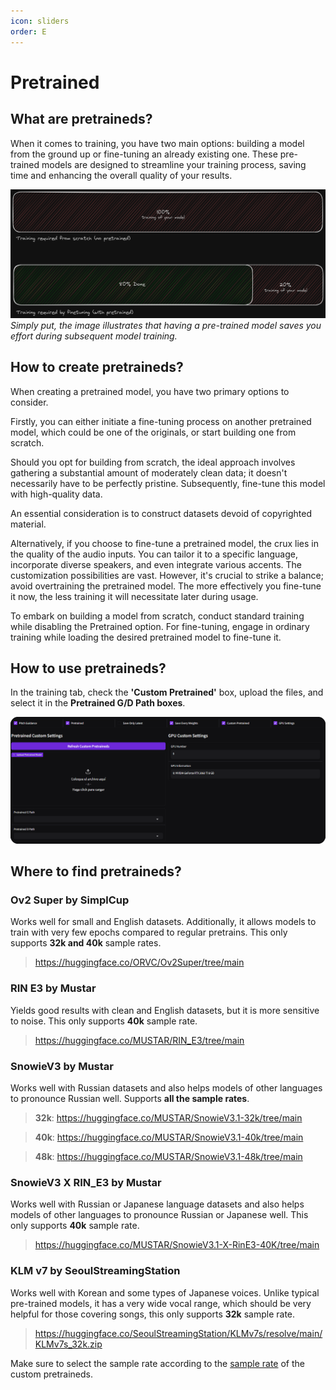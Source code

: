 ```yaml
---
icon: sliders
order: E
---
```


# Pretrained

## What are pretraineds?

When it comes to training, you have two main options: building a model from the ground up or fine-tuning an already existing one. These pre-trained models are designed to streamline your training process, saving time and enhancing the overall quality of your results.

![](../assets/Pretrained.png)
_Simply put, the image illustrates that having a pre-trained model saves you effort during subsequent model training._

## How to create pretraineds?

When creating a pretrained model, you have two primary options to consider.

Firstly, you can either initiate a fine-tuning process on another pretrained model, which could be one of the originals, or start building one from scratch.

Should you opt for building from scratch, the ideal approach involves gathering a substantial amount of moderately clean data; it doesn't necessarily have to be perfectly pristine. Subsequently, fine-tune this model with high-quality data.

An essential consideration is to construct datasets devoid of copyrighted material.

Alternatively, if you choose to fine-tune a pretrained model, the crux lies in the quality of the audio inputs. You can tailor it to a specific language, incorporate diverse speakers, and even integrate various accents. The customization possibilities are vast. However, it's crucial to strike a balance; avoid overtraining the pretrained model. The more effectively you fine-tune it now, the less training it will necessitate later during usage.

To embark on building a model from scratch, conduct standard training while disabling the Pretrained option. For fine-tuning, engage in ordinary training while loading the desired pretrained model to fine-tune it.

## How to use pretraineds?

In the training tab, check the **'Custom Pretrained'** box, upload the files, and select it in the **Pretrained G/D Path boxes**.

![](../assets/load_pretrained.png)

## Where to find pretraineds?

### Ov2 Super by SimplCup

Works well for small and English datasets. Additionally, it allows models to train with very few epochs compared to regular pretrains. This only supports **32k and 40k** sample rates.

> https://huggingface.co/ORVC/Ov2Super/tree/main

### RIN E3 by Mustar

Yields good results with clean and English datasets, but it is more sensitive to noise. This only supports **40k** sample rate.

> https://huggingface.co/MUSTAR/RIN_E3/tree/main

### SnowieV3 by Mustar

Works well with Russian datasets and also helps models of other languages to pronounce Russian well. Supports **all the sample rates**.

> **32k**: https://huggingface.co/MUSTAR/SnowieV3.1-32k/tree/main

> **40k**: https://huggingface.co/MUSTAR/SnowieV3.1-40k/tree/main

> **48k**: https://huggingface.co/MUSTAR/SnowieV3.1-48k/tree/main

### SnowieV3 X RIN_E3 by Mustar

Works well with Russian or Japanese language datasets and also helps models of other languages to pronounce Russian or Japanese well. This only supports **40k** sample rate.

> https://huggingface.co/MUSTAR/SnowieV3.1-X-RinE3-40K/tree/main

### KLM v7 by SeoulStreamingStation

Works well with Korean and some types of Japanese voices. Unlike typical pre-trained models, it has a very wide vocal range, which should be very helpful for those covering songs, this only supports **32k** sample rate.

> https://huggingface.co/SeoulStreamingStation/KLMv7s/resolve/main/KLMv7s_32k.zip

Make sure to select the sample rate according to the [sample rate](https://docs.applio.org/guides/datasets/sample-rate/#what-is-sample-rate) of the custom pretraineds.